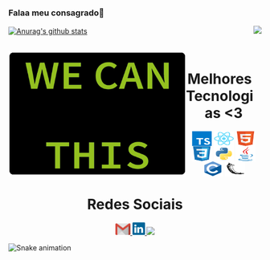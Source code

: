 ### Falaa meu consagrado👋

 <a href="https://github.com/anuraghazra/github-readme-stats"><img align="center" height="150em" src="https://github-readme-stats.vercel.app/api?username=gaabrielps&show_icons=true&include_all_commits=true&theme=chartreuse-dark&hide_border=true" alt="Anurag's github stats" /></a>  <a href="https://github.com/anuraghazra/github-readme-stats"><img align="right" height="150em" src="https://github-readme-stats.vercel.app/api/top-langs/?username=gaabrielps&layout=compact&theme=chartreuse-dark&hide_border=true" /></a> 
<br>

<div  align="center"> 
  <div style="display: inline_block"><br>
    <img align="left" height="250" alt="coding-time" src="code.gif">
    <h1 align="center">Melhores Tecnologias <3</h1>
    <img align="center" height="30" width="40" alt="js-icon"  src="https://raw.githubusercontent.com/devicons/devicon/master/icons/typescript/typescript-plain.svg">
    <img align="center" height="30" width="40" alt="react-icon" src="https://raw.githubusercontent.com/devicons/devicon/master/icons/react/react-original.svg">
    <img align="center" height="30" width="40" alt="html-icon" src="https://raw.githubusercontent.com/devicons/devicon/master/icons/html5/html5-original.svg">
    <img align="center" height="30" width="40" alt="css-icon" src="https://raw.githubusercontent.com/devicons/devicon/master/icons/css3/css3-original.svg">
    <img align="center" height="30" width="40" alt="c-icon" src="https://github.com/devicons/devicon/blob/master/icons/python/python-original.svg">
    <img align="center" height="30" width="40" alt="c-icon" src="https://github.com/devicons/devicon/blob/master/icons/java/java-original.svg">
    <img align="center" height="30" width="40" alt="c-icon" src="https://raw.githubusercontent.com/devicons/devicon/master/icons/c/c-original.svg">
    <img align="center" height="30" width="40" color="white" alt="c-icon" src="https://github.com/devicons/devicon/blob/master/icons/flask/flask-original.svg">

   </div>
    
  
  <h1 align="center">Redes Sociais</h1>
    <a href = "mailto: araujolopesgabriel@gmail.com">
      <img width="30" src="gmail.svg">
    </a>
    <a href = "https://www.linkedin.com/in/gabriellopesaraujo/">
      <img width="25" src="linkedin.svg">
    </a>
    <a href = "https://www.instagram.com/gaabrielps/">
      <img width="25" src="🦆 icon _whatsapp_.svg">
    </a>
</div>
  

  ![Snake animation](https://github.com/gaabrielps/gaabrielps/blob/output/github-contribution-grid-snake.svg)
